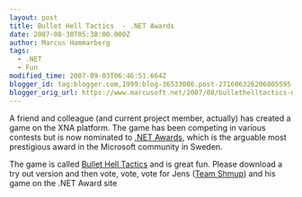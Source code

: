 ```yaml
---
layout: post
title: Bullet Hell Tactics  - .NET Awards
date: 2007-08-30T05:38:00.000Z
author: Marcus Hammarberg
tags:
  - .NET
  - Fun
modified_time: 2007-09-03T06:46:51.664Z
blogger_id: tag:blogger.com,1999:blog-36533086.post-271606326206805595
blogger_orig_url: https://www.marcusoft.net/2007/08/bullethelltactics-net-awards.html
---
```


A
friend and colleague (and current project
member, actually) has created a game on the XNA platform. The game has been
competing in various contests but is now nominated to [.NET
Awards](http://www.lidberg.se/awards/award.html), which is the arguable
most prestigious award in the Microsoft community in Sweden.

The game is called [Bullet Hell Tactics](http://shmup.blogspot.com/) and
is great fun. Please download a try out version and then vote, vote,
vote for Jens ([Team Shmup](http://shmup.blogspot.com/))
and his game on the .NET Award site
